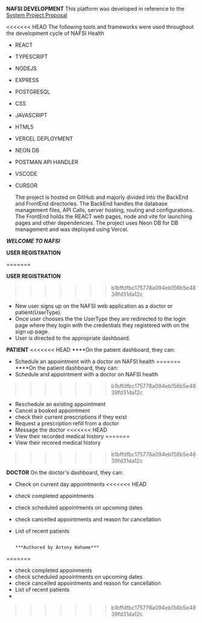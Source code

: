 **NAFSI DEVELOPMENT**
This platform was developed in reference to the [System Project Proposal](https://docs.google.com/document/d/1k-dRHxfNcxk0rlomOcIeNV5Cl5n4lZEBvMXDZyjxyzQ/edit?usp=sharing)

<<<<<<< HEAD
The following tools and frameworks were used throughout the development cycle of NAFSI Health

- REACT
- TYPESCRIPT
- NODEJS
- EXPRESS
- POSTGRESQL
- CSS
- JAVASCRIPT
- HTML5
- VERCEL DEPLOYMENT
- NEON DB
- POSTMAN API HANDLER
- VSCODE
- CURSOR

  The project is hosted on GitHub and majorly divided into the BackEnd and FrontEnd directories. The BackEnd handles the database management files, API Calls, server hosting, routing and configurations. The FrontEnd holds the REACT web pages, node and vite for launching pages and other dependencies.
  The project uses Neon DB for DB management and was deployed using Vercel.

**_WELCOME TO NAFSI_**

**USER REGISTRATION**

=======



**USER REGISTRATION**
>>>>>>> b1bffdfbc175778a094eb156b5e4839fd31da12c
- New user signs up on the NAFSI web application as a doctor or patient(UserType).
- Once user chooses the the UserType they are redirected to the login page where they login with the credentials they registered with on the sign up page.
- User is directed to the appropriate dashboard.

**PATIENT**
<<<<<<< HEAD
\*\*\*\*On the patient dashboard, they can:

- Schedule an appointment with a doctor on NAFSI health
=======
****On the patient dashboard, they can:
- Schedule and appointment with a doctor on NAFSI health
>>>>>>> b1bffdfbc175778a094eb156b5e4839fd31da12c
- Reschedule an existing appointment
- Cancel a booked appointment
- check their current prescriptions if they exist
- Request a prescription refill from a doctor
- Message the doctor
<<<<<<< HEAD
- View their recorded medical history
=======
- View their recored medical history
>>>>>>> b1bffdfbc175778a094eb156b5e4839fd31da12c

**DOCTOR**
On the doctor's dashboard, they can:

- Check on current day appointments
<<<<<<< HEAD
- check completed appointments
- check scheduled appointments on upcoming dates
- check cancelled appointments and reason for cancellation
- List of recent patients

                                                               ***Authored by Antony Wahome***
=======
- check completed appoinments
- check scheduled apoointments on upcoming dates
- check cancelled appointments and reason for cancellation
- List of recent patients
- 

>>>>>>> b1bffdfbc175778a094eb156b5e4839fd31da12c
